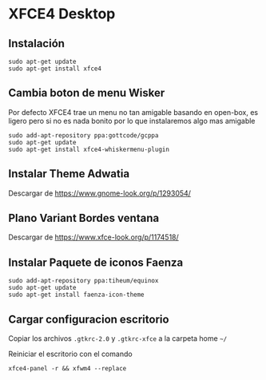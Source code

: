 # XFCE4 Desktop

## Instalación

	sudo apt-get update
	sudo apt-get install xfce4
	
## Cambia boton de menu  Wisker

Por defecto XFCE4 trae un menu no tan amigable basando en open-box, es ligero pero si no es nada bonito por lo que instalaremos algo mas amigable

	sudo add-apt-repository ppa:gottcode/gcppa
	sudo apt-get update
	sudo apt-get install xfce4-whiskermenu-plugin

## Instalar Theme Adwatia

Descargar de https://www.gnome-look.org/p/1293054/ 

## Plano Variant Bordes ventana

Descargar de https://www.xfce-look.org/p/1174518/

## Instalar Paquete de iconos Faenza
   
   	sudo add-apt-repository ppa:tiheum/equinox
   	sudo apt-get update
   	sudo apt-get install faenza-icon-theme

## Cargar configuracion escritorio

Copiar los archivos `.gtkrc-2.0` y `.gtkrc-xfce` a la carpeta home `~/`

Reiniciar el escritorio con el comando

	xfce4-panel -r && xfwm4 --replace 

